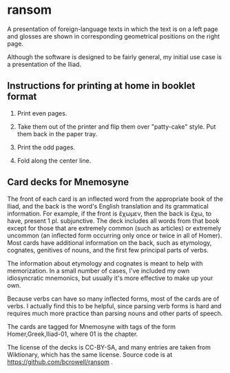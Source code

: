 ransom
======

A presentation of foreign-language texts in which the text is on a left page and
glosses are shown in corresponding geometrical positions on the right page.

Although the software is designed to be fairly general, my initial use case
is a presentation of the Iliad.

## Instructions for printing at home in booklet format

 1. Print even pages.

 2. Take them out of the printer and flip them over "patty-cake" style.
     Put them back in the paper tray.

 3. Print the odd pages.

 4. Fold along the center line.


## Card decks for Mnemosyne

The front of each card is an inflected word from the appropriate book of the Iliad,
and the back is the word's English translation and its grammatical
information. For example, if the front is ἔχωμεν, then the back is
ἔχω, to have, present 1 pl. subjunctive. The deck includes all words from
that book except for those that are extremely common (such as articles)
or extremely uncommon (an inflected form occurring only once or twice
in all of Homer). Most cards have additional information on the back,
such as etymology, cognates, genitives of nouns, and the first few
principal parts of verbs.

The information about etymology and cognates is
meant to help with memorization. In a small number of cases, I've included my own
idiosyncratic mnemonics, but usually it's more effective to make up your own.

Because verbs can have so many inflected forms, most of the cards are
of verbs. I actually find this to be helpful, since parsing verb forms
is hard and requires much more practice than parsing nouns and other parts
of speech.

The cards are tagged for Mnemosyne with tags of the form Homer,Greek,Iliad-01,
where 01 is the chapter.

The license of the decks is CC-BY-SA, and many entries are taken from
Wiktionary, which has the same license. Source code is at
https://github.com/bcrowell/ransom .
